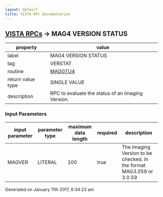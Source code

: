 ```yaml
---
layout: default
title: VISTA RPC documentation
---
```




## [VISTA RPCs](TableOfContent.md) &#8594; MAG4 VERSION STATUS 

 property | value 
--- | --- 
 label | MAG4 VERSION STATUS
 tag | VERSTAT
 routine | [MAGGTU4](http://code.osehra.org/dox/Routine_MAGGTU4_source.html)
 return value type | SINGLE VALUE
 description | RPC to evaluate the status of an Imaging Version.

### Input Parameters

| input parameter | parameter type | maximum data length | required | description | 
| --- | --- | --- | --- | --- | 
| MAGVER | LITERAL | 100 | true | The Imaging Version to be checked.  In the format   MAG*3.0*59   or   3.0.59 | 




Generated on January 11th 2017, 6:34:23 am